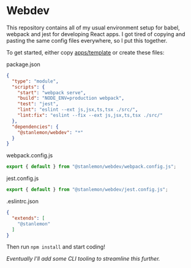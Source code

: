 # Webdev

This repository contains all of my usual environment setup for babel, webpack and jest for developing React apps. I got tired of copying and pasting the same config files everywhere, so I put this together.

To get started, either copy [apps/template](../../apps/template/) or create these files:

package.json
```json
{
  "type": "module",
  "scripts": {
    "start": "webpack serve",
    "build": "NODE_ENV=production webpack",
    "test": "jest",
    "lint": "eslint --ext js,jsx,ts,tsx ./src/",
    "lint:fix": "eslint --fix --ext js,jsx,ts,tsx ./src/"
  },
  "dependencies": {
    "@stanlemon/webdev": "*"
  }
}
```

webpack.config.js
```javascript
export { default } from "@stanlemon/webdev/webpack.config.js";
```

jest.config.js
```javascript
export { default } from "@stanlemon/webdev/jest.config.js";
```

.eslintrc.json
```json
{
  "extends": [
    "@stanlemon"
  ]
}
```

Then run `npm install` and start coding!

_Eventually I'll add some CLI tooling to streamline this further._
